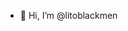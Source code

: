 - 👋 Hi, I’m @litoblackmen


<!---
litoblackmen/litoblackmen is a ✨ special ✨ repository because its `README.md` (this file) appears on your GitHub profile.
You can click the Preview link to take a look at your changes.
--->
